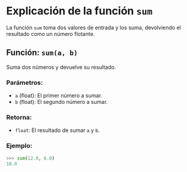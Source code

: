 # Explicación de la función `sum`

La función `sum` toma dos valores de entrada y los suma, devolviendo el resultado como un número flotante.

## Función: `sum(a, b)`

Suma dos números y devuelve su resultado.

### Parámetros:
- `a` (float): El primer número a sumar.
- `b` (float): El segundo número a sumar.

### Retorna:
- `float`: El resultado de sumar `a` y `b`.

### Ejemplo:

```python
>>> sum(12.0, 6.0)
18.0

